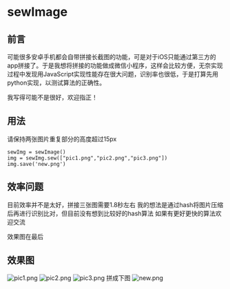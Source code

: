 # sewImage
## 前言
可能很多安卓手机都会自带拼接长截图的功能，可是对于iOS只能通过第三方的app拼接了。于是我想将拼接的功能做成微信小程序，这样会比较方便，无奈实现过程中发现用JavaScript实现性能存在很大问题，识别率也很低，于是打算先用python实现，以测试算法的正确性。

我写得可能不是很好，欢迎指正！


## 用法
请保持两张图片重复部分的高度超过15px


```
sewImg = sewImage()
img = sewImg.sew(["pic1.png","pic2.png","pic3.png"])
img.save('new.png')
```

## 效率问题
目前效率并不是太好，拼接三张图需要1.8秒左右
我的想法是通过hash将图片压缩后再进行识别比对，但目前没有想到比较好的hash算法
如果有更好更快的算法欢迎交流

效果图在最后

## 效果图
![pic1.png](https://github.com/ZitionChan/sewImage/blob/master/pic1.png)
![pic2.png](https://github.com/ZitionChan/sewImage/blob/master/pic2.png)
![pic3.png](https://github.com/ZitionChan/sewImage/blob/master/pic3.png)
拼成下图
![new.png](https://github.com/ZitionChan/sewImage/blob/master/new.png)

